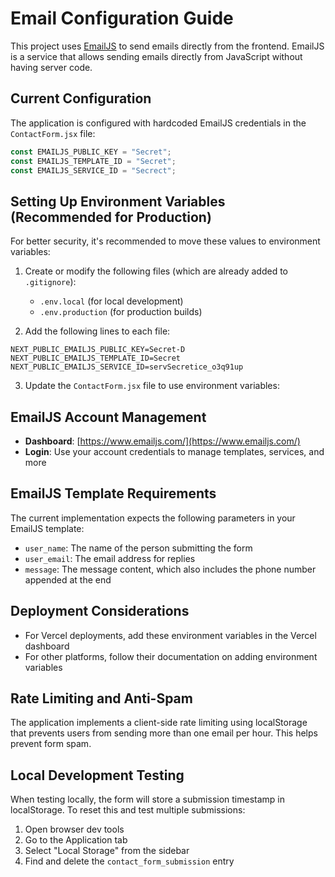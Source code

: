 # Email Configuration Guide

This project uses [EmailJS](https://www.emailjs.com/) to send emails directly from the frontend. EmailJS is a service that allows sending emails directly from JavaScript without having server code.

## Current Configuration

The application is configured with hardcoded EmailJS credentials in the `ContactForm.jsx` file:

```javascript
const EMAILJS_PUBLIC_KEY = "Secret";
const EMAILJS_TEMPLATE_ID = "Secret";
const EMAILJS_SERVICE_ID = "Secrect";
```

## Setting Up Environment Variables (Recommended for Production)

For better security, it's recommended to move these values to environment variables:

1. Create or modify the following files (which are already added to `.gitignore`):
   - `.env.local` (for local development)
   - `.env.production` (for production builds)

2. Add the following lines to each file:

```
NEXT_PUBLIC_EMAILJS_PUBLIC_KEY=Secret-D
NEXT_PUBLIC_EMAILJS_TEMPLATE_ID=Secret
NEXT_PUBLIC_EMAILJS_SERVICE_ID=servSecretice_o3q91up
```

3. Update the `ContactForm.jsx` file to use environment variables:



## EmailJS Account Management

- **Dashboard**: [https://www.emailjs.com/](https://www.emailjs.com/)
- **Login**: Use your account credentials to manage templates, services, and more

## EmailJS Template Requirements

The current implementation expects the following parameters in your EmailJS template:

- `user_name`: The name of the person submitting the form
- `user_email`: The email address for replies
- `message`: The message content, which also includes the phone number appended at the end

## Deployment Considerations

- For Vercel deployments, add these environment variables in the Vercel dashboard
- For other platforms, follow their documentation on adding environment variables

## Rate Limiting and Anti-Spam

The application implements a client-side rate limiting using localStorage that prevents users from sending more than one email per hour. This helps prevent form spam.

## Local Development Testing

When testing locally, the form will store a submission timestamp in localStorage. To reset this and test multiple submissions:

1. Open browser dev tools
2. Go to the Application tab
3. Select "Local Storage" from the sidebar
4. Find and delete the `contact_form_submission` entry 
